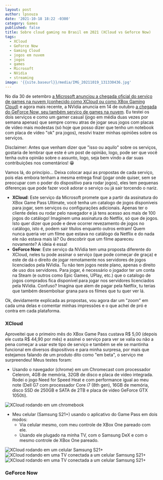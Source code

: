 ```yaml
---
layout: post
author: lpsouza
date: '2021-10-18 18:22 -0300'
category: Games
published: false
title: Sobre cloud gaming no Brasil em 2021 (XCloud vs Geforce Now)
tags:
  - XCloud
  - GeForce Now
  - Gaming Cloud
  - jogos em nuvem
  - jogos
  - games
  - Microsoft
  - NVidia
  - streaming
image: '{{site.baseurl}}/media/IMG_20211019_131330436.jpg'
---
```

No dia 30 de setembro [a Microsoft anunciou a chegada oficial do serviço de games na nuvem (conhecido como XCloud ou como XBox Gaming Cloud)](https://www.tecmundo.com.br/voxel/225871-xcloud-chega-oficialmente-brasil-30-100-jogos.htm "xCloud chega oficialmente ao Brasil hoje (30) com mais de 100 jogos") e agora mais recente, a NVidia anuncia em 14 de outubro [a chegada do GeForce Now, seu também serviço de games na nuvem](https://www.techtudo.com.br/noticias/2021/10/geforce-now-chega-ao-brasil-veja-jogos-requisitos-e-precos-do-servico.ghtml "GeForce Now chega ao Brasil: veja jogos, requisitos e preços do serviço"). Eu testei os dois serviços e como um gamer casual (jogo em média duas vezes por semana apenas) que sempre correu atras de jogar seus jogos com placas de vídeo mais modestas (só hoje que posso dizer que tenho um notebook com placa de vídeo "ok" pra jogos), resolvi trazer minhas opiniões sobre os serviços.

Disclaimer: Antes que venham dizer que "isso ou aquilo" sobre os serviços, gostaria de lembrar que este é um post de opinião, logo, pode ser que você tenha outra opinião sobre o assunto, logo, seja bem vindo a dar suas contribuições nos comentários! 😁

Vamos lá, do princípio... Deixa colocar aqui as propostas de cada serviço, pois elas embora tenham a mesma entrega final (jogar onde quiser, sem se preocupar com o poder do dispositivo para rodar jogos), eles tem pequenas diferenças que pode fazer você adorar o serviço ou já sair torcendo o nariz.

- **XCloud**: Este serviço da Microsoft promete que a partir da assinatura do XBox Game Pass Ultimate, você tenha um catalogo de jogos disponíveis para jogar, sem serviços ou configurações adicionais. Apenas ter o cliente deles ou rodar pelo navegador e já tens acesso aos mais de 100 jogos do catálogo! Imaginem uma assinatura do Netflix, só que de jogos. Isto quer dizer que pode e deve ocorrer revezamento de jogos no catálogo, isto é, podem sair títulos enquanto outros entram! Quem nunca queria ver um filme que estava no catálogo da Netflix e do nada ele não estava mais lá? Ou descobrir que um filme apareceu novamente? A ideia é essa!
- **GeForce Now**: Este serviço da NVidia tem uma proposta diferente do XCloud, neles tu pode assinar o serviço (que pode começar de graça) e este de dá o direito de jogar remotamente nos servidores de jogos licenciados pela NVidia. Tu não tem jogos neste plano, apenas o direito de uso dos servidores. Para jogar, é necessário o jogador ter um conta na Steam (e outros como Epic Games, UPlay, etc.) que o catalogo de jogos comprados fica disponível para jogar nos servidores licenciados pela NVidia. Confuso? Imagina que alem de pagar pela Netflix, tu terias que também desembolsar grana para os filmes que tu quer ver lá.

Ok, devidamente explicada as propostas, vou agora dar um "zoom" em cada uma delas e comentar minhas impressões e o que achei de pró e contra em cada plataforma.

### XCloud

Aproveitei que o primeiro mês do XBox Game Pass custava R$ 5,00 (depois ele custa R$ 44,90 por mês) e assinei o serviço para ver se valia ou não a pena começar a usar este tipo de serviço e também se ele se mantinha funcional em diversos dispositivos e para minha surpresa, por mais que estejamos falando de um produto dito como "em beta", o serviço me surpreendeu! Meus testes foram:

- Usando o navegador (chrome) em um Chromecast com processador Celerom, 4GB de memória, 32GB de disco e placa de vídeo integrada. Rodei o jogo Need for Speed Heat e com performance igual ao meu note (Dell G7 com processador Core i7 (8th gen), 16GB de memória, disco SSD de 250GB e SATA de 2TB e placa de vídeo GeForce GTX 1050ti).

![XCloud rodando em um chromebook]({{site.baseurl}}/media/IMG_20211019_131330436.jpg)

- Meu celular (Samsung S21+) usando o aplicativo do Game Pass em dois modos:
	- Via celular mesmo, com meu controle de XBox One pareado com ele.
    - Usando ele plugado na minha TV, com o Samsung DeX e com o mesmo controle de XBox One pareado.

![XCloud rodando em um celular Samsung S21+]({{site.baseurl}}/media/IMG_20211019_131632256.jpg)
![XCloud rodando em uma TV conectada a um celular Samsung S21+]({{site.baseurl}}/media/IMG_20211019_131632256.jpg)
![XCloud rodando em uma TV conectada a um celular Samsung S21+]({{site.baseurl}}/media/IMG_20211019_132202332.jpg)

### GeForce Now
